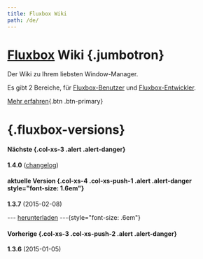 ```yaml
---
title: Fluxbox Wiki
path: /de/
---
```

# [Fluxbox] Wiki {.jumbotron}
Der Wiki zu Ihrem liebsten Window-Manager.

Es gibt 2 Bereiche, für [Fluxbox-Benutzer] und [Fluxbox-Entwickler].

[Mehr erfahren]{.btn .btn-primary}


# {.fluxbox-versions}
#### Nächste {.col-xs-3 .alert .alert-danger}
**1.4.0** ([changelog])


#### aktuelle Version {.col-xs-4 .col-xs-push-1 .alert .alert-danger style="font-size: 1.6em"}
**1.3.7** (2015-02-08)

--- [herunterladen] ---{style="font-size: .6em"}


#### Vorherige {.col-xs-3 .col-xs-push-2 .alert .alert-danger}
**1.3.6** (2015-01-05)


[Fluxbox]: http://fluxbox.org

[Fluxbox-Benutzer]: /de/wiki/
[Fluxbox-Entwickler]: /de/devel/
[Mehr erfahren]: /de/wiki/Ueber-Fluxbox/

[herunterladen]: http://fluxbox.org/download/
[changelog]: http://git.fluxbox.org/fluxbox.git/plain/ChangeLog?h=prep/release-1.4.0
